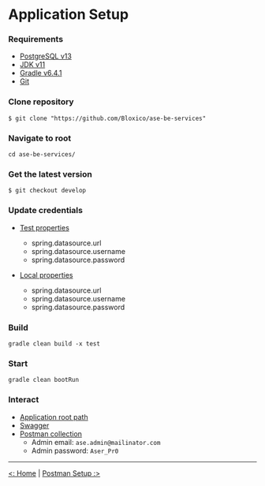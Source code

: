 # Application Setup

### Requirements

- [PostgreSQL v13](https://www.postgresql.org/download/)
- [JDK v11](https://adoptopenjdk.net/releases.html)
- [Gradle v6.4.1](https://gradle.org/releases/)
- [Git](https://git-scm.com/downloads)

### Clone repository

`$ git clone "https://github.com/Bloxico/ase-be-services"`

### Navigate to root

`cd ase-be-services/`

### Get the latest version

`$ git checkout develop`

### Update credentials

- [Test properties](../src/test/resources/application-test.properties)
    - spring.datasource.url
    - spring.datasource.username
    - spring.datasource.password

- [Local properties](../src/main/resources/application-local.properties)
    - spring.datasource.url
    - spring.datasource.username
    - spring.datasource.password

### Build

`gradle clean build -x test`

### Start

`gradle clean bootRun`

### Interact

- [Application root path](http://localhost:8089/api)
- [Swagger](http://localhost:8089/api/swagger-ui.html)
- [Postman collection](../src/main/resources/postman/Art%20Stock%20Exchange.postman_collection.json)
    - Admin email: `ase.admin@mailinator.com`
    - Admin password: `Aser_Pr0`

---

[<: Home](../README.md) | [Postman Setup :>](postman_setup.md)
